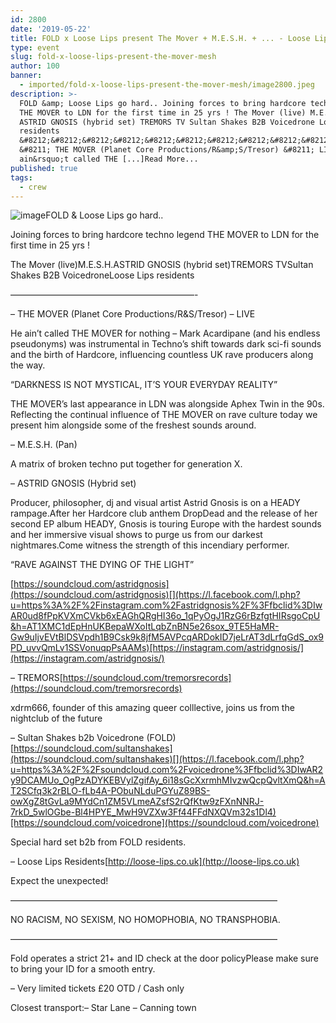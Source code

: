 ```yaml
---
id: 2800
date: '2019-05-22'
title: FOLD x Loose Lips present The Mover + M.E.S.H. + ... - Loose Lips
type: event
slug: fold-x-loose-lips-present-the-mover-mesh
author: 100
banner:
  - imported/fold-x-loose-lips-present-the-mover-mesh/image2800.jpeg
description: >-
  FOLD &amp; Loose Lips go hard.. Joining forces to bring hardcore techno legend
  THE MOVER to LDN for the first time in 25 yrs ! The Mover (live) M.E.S.H.
  ASTRID GNOSIS (hybrid set) TREMORS TV Sultan Shakes B2B Voicedrone Loose Lips
  residents
  &#8212;&#8212;&#8212;&#8212;&#8212;&#8212;&#8212;&#8212;&#8212;&#8212;&#8212;&#8212;&#8212;&#8212;&#8212;&#8212;&#8212;&#8212;&#8212;&#8212;&#8212;-
  &#8211; THE MOVER (Planet Core Productions/R&amp;S/Tresor) &#8211; LIVE He
  ain&rsquo;t called THE [...]Read More...
published: true
tags:
  - crew
---
```

![image](../imported/fold-x-loose-lips-present-the-mover-mesh/image2800.jpeg)FOLD & Loose Lips go hard..

Joining forces to bring hardcore techno legend THE MOVER to LDN for the first time in 25 yrs !

The Mover (live)M.E.S.H.ASTRID GNOSIS (hybrid set)TREMORS TVSultan Shakes B2B VoicedroneLoose Lips residents

—————————————————————-

– THE MOVER (Planet Core Productions/R&S/Tresor) – LIVE

He ain’t called THE MOVER for nothing – Mark Acardipane (and his endless pseudonyms) was instrumental in Techno’s shift towards dark sci-fi sounds and the birth of Hardcore, influencing countless UK rave producers along the way.

“DARKNESS IS NOT MYSTICAL, IT’S YOUR EVERYDAY REALITY”

THE MOVER’s last appearance in LDN was alongside Aphex Twin in the 90s. Reflecting the continual influence of THE MOVER on rave culture today we present him alongside some of the freshest sounds around.

– M.E.S.H. (Pan)

A matrix of broken techno put together for generation X.

– ASTRID GNOSIS (Hybrid set)

Producer, philosopher, dj and visual artist Astrid Gnosis is on a HEADY rampage.After her Hardcore club anthem DropDead and the release of her second EP album HEADY, Gnosis is touring Europe with the hardest sounds and her immersive visual shows to purge us from our darkest nightmares.Come witness the strength of this incendiary performer.

“RAVE AGAINST THE DYING OF THE LIGHT”

[](https://l.facebook.com/l.php?u=https%3A%2F%2Fsoundcloud.com%2Fastridgnosis%3Ffbclid%3DIwAR0FLG8XAt56n3KYD9-jNUai4OMi4QKDz3c_HR4baILNdgnna0DyuHCypig&h=AT0uksiet_JCo3xvrpPbp2fCXTzn_iZ-mkj2VYvQeVaqcVIu-95c6tJosrJa99y7_E4p327mXA9JXKlcuoCWrYhzdst3wvtl7gXm04fsGrrt7eaBcrlJK0vck30l8LL-F-a3ies)[https://soundcloud.com/astridgnosis](https://soundcloud.com/astridgnosis)[](https://l.facebook.com/l.php?u=https%3A%2F%2Finstagram.com%2Fastridgnosis%2F%3Ffbclid%3DIwAR0ud8fPpKVXmCVkb6xEAGhQRgHI36o_1qPyOgJ1RzG6rBzfgtHIRsgoCpU&h=AT1XMC1dEpHnUKBepaWXoItLqbZnBN5e26sox_9TE5HaMR-Gw9uIjvEVtBlDSVpdh1B9Csk9k8jfM5AVPcqARDokID7jeLrAT3dLrfqGdS_ox9PD_uvvQmLv1SSVonuqpPsAAMs)[https://instagram.com/astridgnosis/](https://instagram.com/astridgnosis/)

– TREMORS[](https://soundcloud.com/tremorsrecords?fbclid=IwAR0Y-11sGf9tSlN0kJ_DZNOVRj1nbl6rs6ENFAV9a-YhkfUDGHBwYQU78oU)[https://soundcloud.com/tremorsrecords](https://soundcloud.com/tremorsrecords)

xdrm666, founder of this amazing queer colllective, joins us from the nightclub of the future

– Sultan Shakes b2b Voicedrone (FOLD)[](https://l.facebook.com/l.php?u=https%3A%2F%2Fsoundcloud.com%2Fsultanshakes%3Ffbclid%3DIwAR2EMT6DxL9G-nocNFO4TVSzm3cM_-XlHFism-EeTRFTkD-fe4KqFiEGarU&h=AT2GAul1HkGY2Sq1oQJKhXf5JFCSu2qK4X9TB7SRpdvfQvY94AoCC2W0r38sJYibL6EPlnar4j8zQtXVdT9DaVpdzXG5doBQAZMVpbPrsK69iBQimFve0EHX1lGyKyQ5JRNE59Y)[https://soundcloud.com/sultanshakes](https://soundcloud.com/sultanshakes)[](https://l.facebook.com/l.php?u=https%3A%2F%2Fsoundcloud.com%2Fvoicedrone%3Ffbclid%3DIwAR2y9DCAMUo_OgPzADYKEBVylZgifAy_6i18sGcXxrmhMIvzwQcpQvltXmQ&h=AT2SCfq3k2rBLO-fLb4A-PObuNLduPGYuZ89BS-owXgZ8tGvLa9MYdCn1ZM5VLmeAZsfS2rQfKtw9zFXnNNRJ-7rkD_5wlOGbe-Bl4HPYE_MwH9VZXw3Ff44FFdNXQVm32s1Dl4)[https://soundcloud.com/voicedrone](https://soundcloud.com/voicedrone)

Special hard set b2b from FOLD residents.

– Loose Lips Residents[](https://l.facebook.com/l.php?u=http%3A%2F%2Floose-lips.co.uk%2F%3Ffbclid%3DIwAR0FLG8XAt56n3KYD9-jNUai4OMi4QKDz3c_HR4baILNdgnna0DyuHCypig&h=AT1XBwhK0UjN_faIsqQgibAx7xOSr6fMggk7VbWQ4HZUK5iOaMKD42ZoHJV9sXYqsV1AikmYeEmMeIp9_BtnbPVKZ-hwiYtgzmJzv-UAvplRfRdbYLR1ZzJMc8ZdUGDv64se48E)[http://loose-lips.co.uk](http://loose-lips.co.uk)

Expect the unexpected!

——————————————————————————————–

NO RACISM, NO SEXISM, NO HOMOPHOBIA, NO TRANSPHOBIA.

——————————————————————————————–

Fold operates a strict 21+ and ID check at the door policyPlease make sure to bring your ID for a smooth entry.

– Very limited tickets £20 OTD / Cash only 

Closest transport:– Star Lane – Canning town